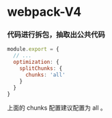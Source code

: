 # webpack-V4

### 代码进行拆包，抽取出公共代码
``` js
module.export = {
  // ...
  optimization: {
    splitChunks: {
      chunks: 'all'
    }
  }
}
```

上面的 chunks 配置建议配置为 all 。